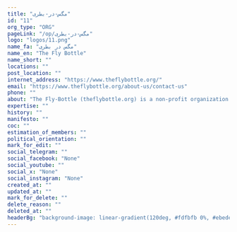 ```yaml
---
title: "مگس-در-بطری"
id: "11"
org_type: "ORG"
pageLink: "/op/مگس-در-بطری"
logo: "logos/11.png"
name_fa: "مگس در بطری"
name_en: "The Fly Bottle"
name_short: ""
locations: ""
post_location: ""
internet_address: "https://www.theflybottle.org/"
email: "https://www.theflybottle.org/about-us/contact-us"
phone: ""
about: "The Fly-Bottle (theflybottle.org) is a non-profit organization that aims to foster intellectual and cultural exchange among Iranian scholars in the humanities, arts, and social sciences."
expertise: ""
history: ""
manifesto: ""
coc: ""
estimation_of_members: ""
political_orientation: ""
mark_for_edit: ""
social_telegram: ""
social_facebook: "None"
social_youtube: ""
social_x: "None"
social_instagram: "None"
created_at: ""
updated_at: ""
mark_for_delete: ""
delete_reason: ""
deleted_at: ""
headerBg: "background-image: linear-gradient(120deg, #fdfbfb 0%, #ebedee 100%);"
---
```

